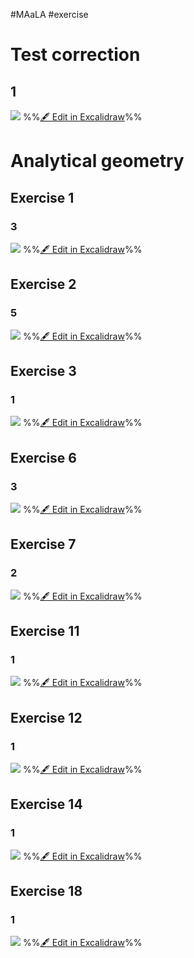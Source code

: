 #MAaLA #exercise 

# Test correction
## 1
![](attachments/Exercise%2022.05.2024%2022.05.2024%2008_28_41.excalidraw.svg)
%%[🖋 Edit in Excalidraw](attachments/Exercise%2022.05.2024%2022.05.2024%2008_28_41.excalidraw.md)%%

# Analytical geometry
## Exercise 1
### 3
![](attachments/Exercise%2022.05.2024%2022.05.2024%2008_33_58.excalidraw.svg)
%%[🖋 Edit in Excalidraw](attachments/Exercise%2022.05.2024%2022.05.2024%2008_33_58.excalidraw.md)%%

## Exercise 2
### 5
![](attachments/Exercise%2022.05.2024%2022.05.2024%2008_39_14.excalidraw.svg)
%%[🖋 Edit in Excalidraw](attachments/Exercise%2022.05.2024%2022.05.2024%2008_39_14.excalidraw.md)%%

## Exercise 3
### 1
![](attachments/Exercise%2022.05.2024%2022.05.2024%2008_44_20.excalidraw.svg)
%%[🖋 Edit in Excalidraw](attachments/Exercise%2022.05.2024%2022.05.2024%2008_44_20.excalidraw.md)%%

## Exercise 6
### 3
![](attachments/Exercise%2022.05.2024%2022.05.2024%2008_49_48.excalidraw.svg)
%%[🖋 Edit in Excalidraw](attachments/Exercise%2022.05.2024%2022.05.2024%2008_49_48.excalidraw.md)%%

## Exercise 7
### 2
![](attachments/Exercise%2022.05.2024%2022.05.2024%2008_55_37.excalidraw.svg)
%%[🖋 Edit in Excalidraw](attachments/Exercise%2022.05.2024%2022.05.2024%2008_55_37.excalidraw.md)%%

## Exercise 11
### 1
![](attachments/Exercise%2022.05.2024%2022.05.2024%2008_58_34.excalidraw.svg)
%%[🖋 Edit in Excalidraw](attachments/Exercise%2022.05.2024%2022.05.2024%2008_58_34.excalidraw.md)%%

## Exercise 12
### 1
![](attachments/Exercise%2022.05.2024%2022.05.2024%2009_05_34.excalidraw.svg)
%%[🖋 Edit in Excalidraw](attachments/Exercise%2022.05.2024%2022.05.2024%2009_05_34.excalidraw.md)%%

## Exercise 14
### 1
![](attachments/Exercise%2022.05.2024%2022.05.2024%2009_17_09.excalidraw.svg)
%%[🖋 Edit in Excalidraw](attachments/Exercise%2022.05.2024%2022.05.2024%2009_17_09.excalidraw.md)%%

## Exercise 18
### 1
![](attachments/Exercise%2022.05.2024%2022.05.2024%2009_27_39.excalidraw.svg)
%%[🖋 Edit in Excalidraw](attachments/Exercise%2022.05.2024%2022.05.2024%2009_27_39.excalidraw.md)%%